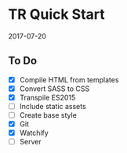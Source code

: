 TR Quick Start
==============

2017-07-20

To Do
-----

- [x] Compile HTML from templates
- [x] Convert SASS to CSS
- [x] Transpile ES2015
- [ ] Include static assets
- [ ] Create base style
- [x] Git 
- [x] Watchify
- [ ] Server
